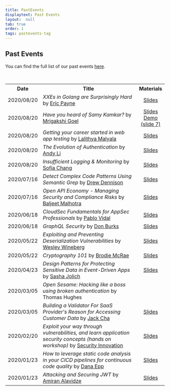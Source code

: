 ```yaml
---
title: PastEvents
displaytext: Past Events
layout:  null
tab: true
order: 1
tags: pastevents-tag
---
```


## Past Events

You can find the full list of our past events [here](http://owaspvancouver.eventbrite.com/).

<div class="talks">
    <br>
    <table>
        <tr>
            <th>Date</th>
            <th>Title</th>
            <th>Materials</th>
        </tr>
<!--    new past event template, add newer rows at the top!
        <tr>
            <td>2020/MM/DD</td>
            <td><i>TALK_TITLE</i> by <a href="SOME_LINK">SPEAKER_NAME</a></td>
            <td><a href="assets/presentations/FILE_NAME">Slides</a></td>
        </tr>
-->
        <tr>
            <td>2020/08/20</td>
            <td><i>XXEs in Golang are Surprisingly Hard</i> by <a href="https://www.linkedin.com/in/ericmpayne/">Eric Payne</a></td>
            <td><a href="assets/presentations/2020-08_Golang_XXE.pdf">Slides</a></td>
        </tr>
        <tr>
            <td>2020/08/20</td>
            <td><i>Have you heard of Samy Kamkar?</i> by <a href="https://www.linkedin.com/in/mrigakshi-goel-19b6051a/">Mrigakshi Goel</a></td>
            <td><a href="assets/presentations/2020-08_XSS_Mrigakshi.pdf">Slides</a><br/>
                <a href="https://youtu.be/Y0eEel-ppYs">Demo (slide 7)</a></td>
        </tr>
        <tr>
            <td>2020/08/20</td>
            <td><i>Getting your career started in web app testing</i> by <a href="https://www.linkedin.com/in/lalithyamalyala">Lalithya Malyala</a></td>
            <td><a href="assets/presentations/2020-08_careers_in_web_app_testing.pdf">Slides</a></td>
        </tr>
        <tr>
            <td>2020/08/20</td>
            <td><i>The Evolution of Authentication</i> by <a href="https://www.linkedin.com/in/li-andy/">Andy Li</a></td>
            <td><a href="assets/presentations/2020-08_The_Evolution_of_Authentication.pdf">Slides</a></td>
        </tr>
        <tr>
            <td>2020/08/20</td>
            <td><i>Insufficient Logging & Monitoring</i> by <a href="https://www.linkedin.com/in/sofia-chang/">Sofia Chang</a></td>
            <td><a href="assets/presentations/2020-08_Insufficient_Logging_and_Monitoring.pdf">Slides</a></td>
        </tr>
        <tr>
            <td>2020/07/16</td>
            <td><i>Detect Complex Code Patterns Using Semantic Grep</i> by <a href="https://twitter.com/drewdennison">Drew Dennison</a></td>
            <td><a href="assets/presentations/2020-07_r2c-semgrep-OWASP-Vancouver.pdf">Slides</a></td>
        </tr>
        <tr>
            <td>2020/07/16</td>
            <td><i>Open API Economy - Managing Security and Compliance Risks</i> by <a href="https://twitter.com/teejlab">Baljeet Malhotra</a></td>
            <td><a href="assets/presentations/2020-07_Open_API_Economy.pdf">Slides</a></td>
        </tr>
        <tr>
            <td>2020/06/18</td>
            <td><i>CloudSec Fundamentals for AppSec Professionals</i> by <a href="https://www.linkedin.com/in/pablo-vidal-bouza-60064528/">Pablo Vidal</a></td>
            <td><a href="assets/presentations/2020-06_CloudSec_Fundamentals.pdf">Slides</a></td>
        </tr>
        <tr>
            <td>2020/06/18</td>
            <td><i>GraphQL Security</i> by <a href="https://twitter.com/don_burks">Don Burks</a></td>
            <td><a href="assets/presentations/2020-06_GraphQL_Security.pdf">Slides</a></td>
        </tr>
        <tr>
            <td>2020/05/22</td>
            <td><i>Exploiting and Preventing Deserialization Vulnerabilities</i> by <a href="https://www.linkedin.com/in/wineberg/">Wesley Wineberg</a></td>
            <td><a href="assets/presentations/2020-05_Exploiting_and_Preventing_Deserialization_Vulnerabilities.pdf">Slides</a></td>
        </tr>
        <tr>
            <td>2020/05/22</td>
            <td><i>Cryptography 101</i> by <a href="https://twitter.com/brodieve">Brodie McRae</a></td>
            <td><a href="assets/presentations/2020-05_Cryptography_101.pdf">Slides</a></td>
        </tr>
        <tr>
            <td>2020/04/23</td>
            <td><i>Design Patterns for Protecting Sensitive Data in Event-Driven Apps</i> by <a href="https://www.linkedin.com/in/sasadjolic/">Sasha Jolich</a></td>
           <td><a href="https://www.slideshare.net/sasadjolic/protecting-sensitive-data-in-eventdriven-design-edd-applications-232582037">Slides</a></td>
        </tr>
        <tr>
            <td>2020/03/05</td>
            <td><i>Open Sesame: Hacking like a boss using broken authentication</i> by Thomas Hughes</td>
            <td></td>
        </tr>
        <tr>
            <td>2020/03/05</td>
            <td><i>Building a Validator For SaaS Provider's Reason for Accessing Customer Data</i> by <a href="https://www.linkedin.com/in/jack-cha/">Jack Cha</a></td>
            <td><a href="assets/presentations/2020-03_Jack_Cha.pdf">Slides</a></td>
        </tr>
            <tr>
            <td>2020/02/20</td>
            <td><i>Exploit your way through vulnerabilities, and learn application security concepts (hands on workshop)</i> by <a href="https://www.securityinnovation.com/">Security Innovation</a></td>
            <td><a href="assets/presentations/2020-02_OWASP_Vancouver_Small.pdf">Slides</a></td>
        </tr>
        <tr>
            <td>2020/01/23</td>
            <td><i>How to leverage static code analysis in your CICD pipelines for continuous code quality</i> by <a href="https://danaepp.com">Dana Epp</a></td>
            <td><a href="assets/presentations/2020-01_SCA_in_Azure_DevOps.pdf">Slides</a></td>
        </tr>
        <tr>
            <td>2020/01/23</td>
            <td><i>Attacking and Securing JWT</i> by <a href="https://twitter.com/airman604">Amiran Alavidze</a></td>
            <td><a href="assets/presentations/2020-01_Attacking_and_Securing_JWT.pdf">Slides</a></td>
        </tr>
    </table>
</div>

<style>
.talks table th:first-of-type {
    width: 15%;
}
.talks table th:nth-of-type(3) {
    width: 15%;
}
.talks table td:nth-of-type(3) {
    text-align: center;
}
</style>